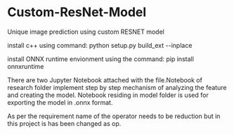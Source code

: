 # Custom-ResNet-Model
Unique image prediction using custom RESNET model

install c++ using command: python setup.py build_ext --inplace

install ONNX runtime envionment using the command: pip install onnxruntime

There are two Jupyter Notebook attached with the file.Notebook of research folder implement step by step mechanism of analyzing the feature 
and creating the model. Notebook residing in model folder is used for exporting the model in .onnx format.

As per the requirement name of the operator needs to be reduction but in this project is has been changed as op.
